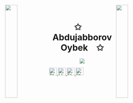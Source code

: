 <img
  align="left"
  src="https://user-images.githubusercontent.com/65187002/144930161-2f783401-8d27-4fdf-a2f7-cc0ba32f1f1f.gif"
  width="28%"
  style="display:inline;">
  
<img
    align="right"
    src="https://user-images.githubusercontent.com/65187002/144930161-2f783401-8d27-4fdf-a2f7-cc0ba32f1f1f.gif"
    width="28%"
    style="display:inline;">
<br>


<p align="center">
    <h1 align="center">✩&emsp;Abdujabborov Oybek&emsp;✩</h1>
</p>

<p align="center">
    <img src="https://readme-typing-svg.herokuapp.com/?lines=Yoooooooooooooooo;Welcome+to+my+profile!;Have+a+look+around!&font=Fira%20Code&color=%23D62F79&center=true&width=280&height=50">
</p>

<p align="left">

  <a href="https://www.instagram.com/oybekabduljabbor/">
    <code><img height="25" src="https://img.shields.io/badge/Instagram-d9408a?  style=flat&logo=Instagram&logoColor=white&link=https://www.instagram.com/gabrieltonhatti/" alt="Instagram"/></code>
  </a>
  <a href="https://www.linkedin.com/in/oybek-abdujabborov-281611211/" alt="Linkedin">
    <code><img height="25" src="https://img.shields.io/badge/Linkedin-264de4?style=flat&logo=Linkedin&logoColor=white&link=https://www.linkedin.com/in/gabriel-tonhatti-2480561b9/" alt="Linkedin"/></code>
  </a>
  <a href="https://www.facebook.com/abdujabborovoybek/" alt="Facebook">
    <code><img height="25" src="https://img.shields.io/badge/Facebook-0178f8?style=flat&logo=Facebook&logoColor=white&link=https://www.facebook.com/Gabriel.Tonhatti.1" alt="Facebook"/></code>
  </a>
  <a href="mailto:abdujabborovoybek@gmail.com" alt="Gmail">
    <code><img height="25" src="https://img.shields.io/badge/Gmail-FF0000?style=flat&logo=Gmail&logoColor=white" alt="Gmail"/></code>
  </a>

</p>

<br/>












